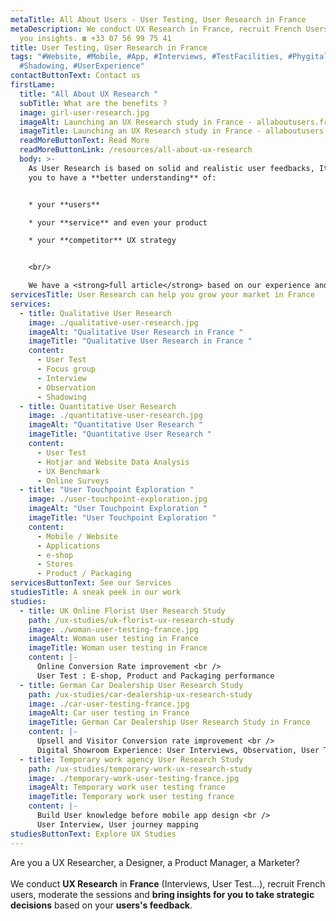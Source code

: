```yaml
---
metaTitle: All About Users - User Testing, User Research in France
metaDescription: We conduct UX Research in France, recruit French Users, bring
  you insights. ☎ +33 07 56 99 75 41
title: User Testing, User Research in France
tags: "#Website, #Mobile, #App, #Interviews, #TestFacilities, #Phygital,
  #Shadowing, #UserExperience"
contactButtonText: Contact us
firstLame:
  title: "All About UX Research "
  subTitle: What are the benefits ?
  image: girl-user-research.jpg
  imageAlt: Launching an UX Research study in France - allaboutusers.fr
  imageTitle: Launching an UX Research study in France - allaboutusers.fr
  readMoreButtonText: Read More
  readMoreButtonLink: /resources/all-about-ux-research
  body: >-
    As User Research is based on solid and realistic user feedbacks, It can help
    you to have a **better understanding** of: 


    * your **users**

    * your **service** and even your product

    * your **competitor** UX strategy


    <br/>

    We have a <strong>full article</strong> based on our experience and our customer's feedbacks.
servicesTitle: User Research can help you grow your market in France
services:
  - title: Qualitative User Research
    image: ./qualitative-user-research.jpg
    imageAlt: "Qualitative User Research in France "
    imageTitle: "Qualitative User Research in France "
    content:
      - User Test
      - Focus group
      - Interview
      - Observation
      - Shadowing
  - title: Quantitative User Research
    image: ./quantitative-user-research.jpg
    imageAlt: "Quantitative User Research "
    imageTitle: "Quantitative User Research "
    content:
      - User Test
      - Hotjar and Website Data Analysis
      - UX Benchmark
      - Online Surveys
  - title: "User Touchpoint Exploration "
    image: ./user-touchpoint-exploration.jpg
    imageAlt: "User Touchpoint Exploration "
    imageTitle: "User Touchpoint Exploration "
    content:
      - Mobile / Website
      - Applications
      - e-shop
      - Stores
      - Product / Packaging
servicesButtonText: See our Services
studiesTitle: A sneak peek in our work
studies:
  - title: UK Online Florist User Research Study
    path: /ux-studies/uk-florist-ux-research-study
    image: ./woman-user-testing-france.jpg
    imageAlt: Woman user testing in France
    imageTitle: Woman user testing in France
    content: |-
      Online Conversion Rate improvement <br />
      User Test : E-shop, Product and Packaging performance
  - title: German Car Dealership User Research Study
    path: /ux-studies/car-dealership-ux-research-study
    image: ./car-user-testing-france.jpg
    imageAlt: Car user testing in France
    imageTitle: German Car Dealership User Research Study in France
    content: |-
      Upsell and Visitor Conversion rate improvement <br />
      Digital Showroom Experience: User Interviews, Observation, User Test
  - title: Temporary work agency User Research Study
    path: /ux-studies/temporary-work-ux-research-study
    image: ./temporary-work-user-testing-france.jpg
    imageAlt: Temporary work user testing france
    imageTitle: Temporary work user testing france
    content: |-
      Build User knowledge before mobile app design <br />
      User Interview, User journey mapping
studiesButtonText: Explore UX Studies
---
```

Are you a UX Researcher, a Designer, a Product Manager, a Marketer?    
<br />
We conduct **UX Research** in **France** (Interviews, User Test...), recruit French users, moderate the sessions and **bring insights for you to take strategic decisions** based on your **users's feedback**.